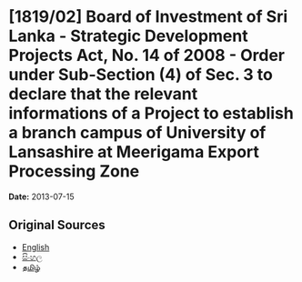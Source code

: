 # [1819/02] Board of Investment of Sri Lanka - Strategic Development Projects Act, No. 14 of 2008 - Order under Sub-Section (4) of Sec. 3 to declare that the relevant informations of a Project to establish a branch campus of University of Lansashire at Meerigama Export Processing Zone

**Date:** 2013-07-15

## Original Sources

- [English](https://documents.gov.lk/view/extra-gazettes/2013/7/1819-02_E.pdf)
- [සිංහල](https://documents.gov.lk/view/extra-gazettes/2013/7/1819-02_S.pdf)
- [தமிழ்](https://documents.gov.lk/view/extra-gazettes/2013/7/1819-02_T.pdf)
